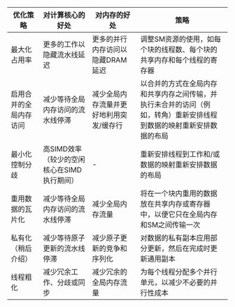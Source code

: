 | 优化策略 | 对计算核心的好处 | 对内存的好处 | 策略 |
|------|------|------|------|
| 最大化占用率 | 更多的工作以隐藏流水线延迟 | 更多的并行内存访问以隐藏DRAM延迟 | 调整SM资源的使用，如每个块的线程数、每个块的共享内存和每个线程的寄存器 |
| 启用合并的全局内存访问 | 减少等待全局内存访问的流水线停滞 | 减少全局内存流量并更好地利用突发/缓存行 | 以合并的方式在全局内存和共享内存之间传输，并执行未合并的访问（例如，转角）重新安排线程到数据的映射重新安排数据的布局 |
| 最小化控制分歧 | 高SIMD效率（较少的空闲核心在SIMD执行期间） | - | 重新安排线程到工作和/或数据的映射重新安排数据的布局 |
| 重用数据的瓦片化 | 减少等待全局内存访问的流水线停滞 | 减少全局内存流量 | 将在一个块内重用的数据放在共享内存或寄存器中，以便它只在全局内存和SM之间传输一次 |
| 私有化（稍后介绍） | 减少等待原子更新的流水线停滞 | 减少原子更新的竞争和序列化 | 对数据的私有副本应用部分更新，然后在完成时更新通用副本 |
| 线程粗化 | 减少冗余工作、分歧或同步 | 减少冗余的全局内存流量 | 为每个线程分配多个并行单元，以减少不必要的并行性成本 |